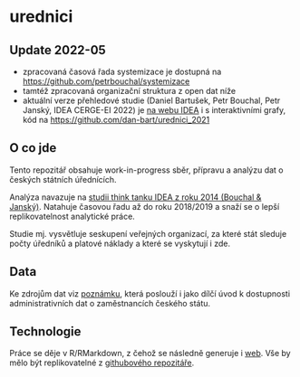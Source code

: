 urednici
================

<!-- README.md is generated from README.Rmd. Please edit that file -->
<!-- badges: start -->
<!-- badges: end -->

## Update 2022-05

-   zpracovaná časová řada systemizace je dostupná na
    <https://github.com/petrbouchal/systemizace>
-   tamtéž zpracovaná organizační struktura z open dat níže
-   aktuální verze přehledové studie (Daniel Bartušek, Petr Bouchal,
    Petr Janský, IDEA CERGE-EI 2022) je [na webu
    IDEA](https://idea.cerge-ei.cz/studies/statni-zamestnanci-a-urednici-kde-pracuji-a-za-kolik-2)
    i s interaktivními grafy, kód na
    <https://github.com/dan-bart/urednici_2021>

## O co jde

Tento repozitář obsahuje work-in-progress sběr, přípravu a analýzu dat o
českých státních úřednících.

Analýza navazuje na [studii think tanku IDEA z roku 2014 (Bouchal &
Janský)](https://idea.cerge-ei.cz/studies/2014-06-statni-urednici-kolik-jich-vlastne-je-kde-a-za-jake-platy-pracuji).
Natahuje časovou řadu až do roku 2018/2019 a snaží se o lepší
replikovatelnost analytické práce.

Studie mj. vysvětluje seskupení veřejných organizací, za které stát
sleduje počty úředníků a platové náklady a které se vyskytují i zde.

## Data

Ke zdrojům dat viz [poznámku](zdroje-2019.html), která poslouží i jako
dílčí úvod k dostupnosti administrativních dat o zaměstnancích českého
státu.

## Technologie

Práce se děje v R/RMarkdown, z čehož se následně generuje i
[web](https://petrbouchal.github.io/urednici/). Vše by mělo být
replikovatelné z [githubového
repozitáře](https://github.com/petrbouchal/urednici).

